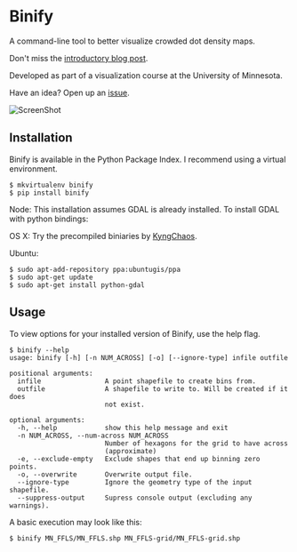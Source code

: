 Binify
======
A command-line tool to better visualize crowded dot density maps.

Don't miss the [introductory blog post](http://www.kevinschaul.com/2013/04/18/introducing-binify/).

Developed as part of a visualization course at the University of Minnesota.

Have an idea? Open up an [issue](https://github.com/kevinschaul/binify/issues).

![ScreenShot](http://www.kevinschaul.com/wp-content/uploads/2013/04/binify-before-after.png)

Installation
------------

Binify is available in the Python Package Index. I recommend using a virtual environment.

    $ mkvirtualenv binify
    $ pip install binify

Node: This installation assumes GDAL is already installed.
To install GDAL with python bindings:

OS X:
Try the precompiled biniaries by [KyngChaos](http://www.kyngchaos.com/software/frameworks).

Ubuntu:
    
    $ sudo apt-add-repository ppa:ubuntugis/ppa
    $ sudo apt-get update
    $ sudo apt-get install python-gdal

Usage
-----

To view options for your installed version of Binify, use the help flag.

    $ binify --help
    usage: binify [-h] [-n NUM_ACROSS] [-o] [--ignore-type] infile outfile

    positional arguments:
      infile                A point shapefile to create bins from.
      outfile               A shapefile to write to. Will be created if it does
                            not exist.

    optional arguments:
      -h, --help            show this help message and exit
      -n NUM_ACROSS, --num-across NUM_ACROSS
                            Number of hexagons for the grid to have across
                            (approximate)
      -e, --exclude-empty   Exclude shapes that end up binning zero points.
      -o, --overwrite       Overwrite output file.
      --ignore-type         Ignore the geometry type of the input shapefile.
      --suppress-output     Supress console output (excluding any warnings).

A basic execution may look like this:

    $ binify MN_FFLS/MN_FFLS.shp MN_FFLS-grid/MN_FFLS-grid.shp

